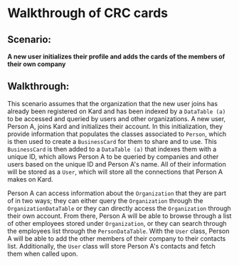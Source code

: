 # Walkthrough of CRC cards

## Scenario:

**A new user initializes their profile and adds the cards of the members
of their own company**

## Walkthrough:

This scenario assumes that the organization that the new user joins has already
been registered on Kard and has been indexed by a `DataTable (a)` to be 
accessed and queried by users and other organizations. A new user, Person A, 
joins Kard and initializes their account. In this initialization, they provide 
information that populates the classes associated to `Person`, which is then 
used to create a `BusinessCard` for them to share and to use. This 
`BusinessCard` is then added to a `DataTable (a)` that indexes them with a 
unique ID, which allows Person A to be queried by companies and other users 
based on the unique ID and Person A's name. All of their information will be
stored as a `User`, which will store all the connections that Person A makes
on Kard.

Person A can access information about the `Organization` that they are part of 
in two ways; they can either query the `Organization` through the 
`OrganizationDataTable` or they can directly access the `Organization` through
their own account. From there, Person A will be able to browse through a list of
other employees stored under `Organization`, or they can search through the
employees list through the `PersonDataTable`. With the `User` class, Person A
will be able to add the other members of their company to their contacts list. 
Additionally, the `User` class will store Person A's contacts and fetch them
when called upon. 